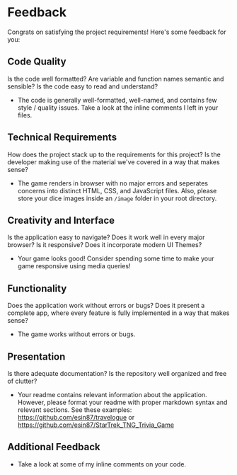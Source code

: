 # Feedback

Congrats on satisfying the project requirements! Here's some feedback for you:

## Code Quality

Is the code well formatted? Are variable and function names semantic and sensible? Is the code easy to read and understand?

- The code is generally well-formatted, well-named, and contains few style / quality issues. Take a look at the inline comments I left in your files.

## Technical Requirements

How does the project stack up to the requirements for this project? Is the developer making use of the material we've covered in a way that makes sense?

- The game renders in browser with no major errors and seperates concerns into distinct HTML, CSS, and JavaScript files. Also, please store your dice images inside an `/image` folder in your root directory.

## Creativity and Interface

Is the application easy to navigate? Does it work well in every major browser? Is it responsive? Does it incorporate modern UI Themes?

- Your game looks good! Consider spending some time to make your game responsive using media queries!

## Functionality

Does the application work without errors or bugs? Does it present a complete app, where every feature is fully implemented in a way that makes sense?

- The game works without errors or bugs.

## Presentation

Is there adequate documentation? Is the repository well organized and free of clutter?

- Your readme contains relevant information about the application. However, please format your readme with proper markdown syntax and relevant sections. See these examples: https://github.com/esin87/travelogue or https://github.com/esin87/StarTrek_TNG_Trivia_Game

## Additional Feedback

- Take a look at some of my inline comments on your code.
